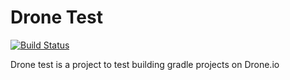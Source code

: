 # Drone Test

[![Build Status](https://drone.unraider.net/api/badges/gcastro/drone-test/status.svg)](https://drone.unraider.net/gcastro/drone-test)

Drone test is a project to test building gradle projects on Drone.io
